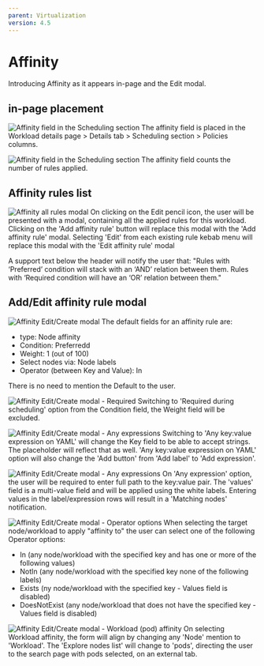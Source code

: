 ```yaml
---
parent: Virtualization
version: 4.5
---
```


# Affinity

Introducing Affinity as it appears in-page and the Edit modal.

## in-page placement

![Affinity field in the Scheduling section ](img/Affinity-0-0.jpg)
The affinity field is placed in the Workload details page > Details tab > Scheduling section > Policies columns.

![Affinity field in the Scheduling section ](img/Affinity-0-1.jpg)
The affinity field counts the number of rules applied.

## Affinity rules list

![Affinity all rules modal ](img/Affinity-1-0.jpg)
On clicking on the Edit pencil icon, the user will be presented with a modal, containing all the applied rules for this workload.
Clicking on the 'Add affinity rule' button will replace this modal with the 'Add affinity rule' modal.
Selecting 'Edit' from each existing rule kebab menu will replace this modal with the 'Edit affinity rule' modal

A support text below the header will notify the user that:
"Rules with ‘Preferred’ condition will stack with an ‘AND’ relation between them. 
Rules with ‘Required condition will have an ‘OR’ relation between them."

## Add/Edit affinity rule modal

![Affinity Edit/Create modal ](img/Affinity-2-0.jpg)
The default fields for an affinity rule are:
- type: Node affinity
- Condition: Preferredd
- Weight: 1 (out of 100)
- Select nodes via: Node labels
- Operator (between Key and Value): In

There is no need to mention the Default to the user.

![Affinity Edit/Create modal - Required ](img/Affinity-2-1.jpg)
Switching to 'Required during scheduling' option from the Condition field, the Weight field will be excluded.

![Affinity Edit/Create modal - Any expressions ](img/Affinity-2-2.jpg)
Switching to 'Any key:value expression on YAML' will change the Key field to be able to accept strings. The placeholder will reflect that as well.
'Any key:value expression on YAML' option will also change the 'Add button' from 'Add label' to 'Add expression'.

![Affinity Edit/Create modal - Any expressions ](img/Affinity-2-3.jpg)
On 'Any expression' option, the user will be required to enter full path to the key:value pair.
The 'values' field is a multi-value field and will be applied using the white labels.
Entering values in the label/expression rows will result in a 'Matching nodes' notification.

![Affinity Edit/Create modal - Operator options ](img/Affinity-2-4.jpg)
When selecting the target node/workload to apply "affinity to"
the user can select one of the following Operator options:
- In (any node/workload with the specified key and has one or more of the following values)
- NotIn (any node/workload with the specified key none of the following labels)
- Exists (ny node/workload with the specified key - Values field is disabled)
- DoesNotExist (any node/workload that does not have the specified key - Values field is disabled)

![Affinity Edit/Create modal - Workload (pod) affinity ](img/Affinity-3-0.jpg)
On selecting Workload affinity, the form will align by changing any 'Node' mention to 'Workload'.
The 'Explore nodes list' will change to 'pods', directing the user to the search page with pods selected, on an external tab. 